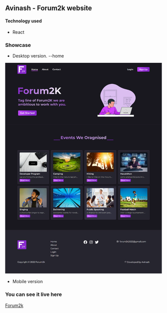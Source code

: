 ## Avinash - Forum2k website


#### Technology used

* React

### Showcase

* Desktop version.
--home
<img src="showcase/Forum-2k home.png" />

* Mobile version

### You can see it live here
 [Forum2k](https://forum2k-2022.web.app/)

